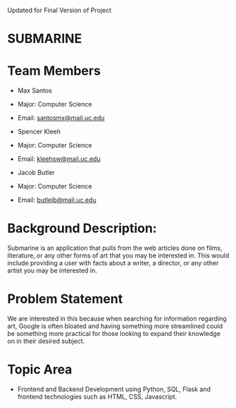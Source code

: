Updated for Final Version of Project
# SUBMARINE

# Team Members
- Max Santos

- Major: Computer Science
- Email: santosmx@mail.uc.edu

- Spencer Kleeh

- Major: Computer Science
- Email: kleehsw@mail.uc.edu

- Jacob Butler

- Major: Computer Science
- Email: butlejb@mail.uc.edu

# Background Description:
Submarine is an application that pulls from the web articles done on films, literature, or any other forms of art that you may be interested in. This would include providing a user with facts about a writer, a director, or any other artist you may be interested in. 

# Problem Statement
We are interested in this because when searching for information regarding art, Google is often bloated and having something more streamlined could be something more practical for those looking to expand their knowledge on in their desired subject.

# Topic Area
- Frontend and Backend Development using Python, SQL, Flask and frontend technologies such as HTML, CSS, Javascript.

